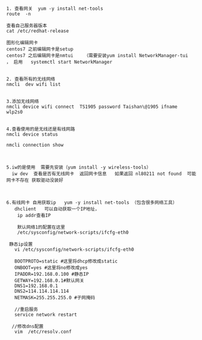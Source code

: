 	1. 查看网关  yum -y install net-tools
	route  -n
	
	查看自己服务器版本
	cat /etc/redhat-release
	
	图形化编辑网卡
	centos7 之前编辑网卡是setup
	centos7 之后编辑网卡是nmtui    （需要安装yum install NetworkManager-tui    ， 启用   systemctl start NetworkManager  
	
	
	2. 查看所有的无线网络 
	nmcli  dev wifi list
	
	
	3.添加无线网络
	nmcli device wifi connect  TS1905 password Taishan\@1905 ifname  wlp2s0
	
	
	4.查看使用的是无线还是有线网路
	nmcli device status 
	
	nmcli connection show
	
	
	
	5.iw的是使用  需要先安装（yum install -y wireless-tools）
	  iw dev  查看是否有无线网卡  返回网卡信息   如果返回 nl80211 not found  可能网卡不存在 获取驱动没装好
	  
	  
	  
	6.有线网卡 自用获取ip   yum -y install net-tools （包含很多网络工具）
	   dhclient   可以自动获取一个IP地址，
	    ip addr查看IP
	    
	    默认网络1的配置在这里
	    /etc/sysconfig/network-scripts/ifcfg-eth0
	    
	 静态ip设置
	   vi /etc/sysconfig/network-scripts/ifcfg-eth0
	   
	   BOOTPROTO=static #这里将dhcp修改成static
	   ONBOOT=yes #这里将no修改成yes   
	   IPADDR=192.168.0.100 #静态IP
	   GETWAY=192.168.0.1#默认网关
	   DNS1=192.168.0.1  
	   DNS2=114.114.114.114
	   NETMASK=255.255.255.0 #子网掩码
	   
	   //重启服务
	   service network restart
	   
	  //修改dns配置   
	   vim  /etc/resolv.conf

  
  
  
  
  
  
  
    
  
  

